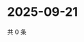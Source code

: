 # 2025-09-21

共 0 条

<!-- BEGIN ZHIHUVIDEO -->
<!-- 最后更新时间 Sun Sep 21 2025 02:12:53 GMT+0800 (China Standard Time) -->

<!-- END ZHIHUVIDEO -->
